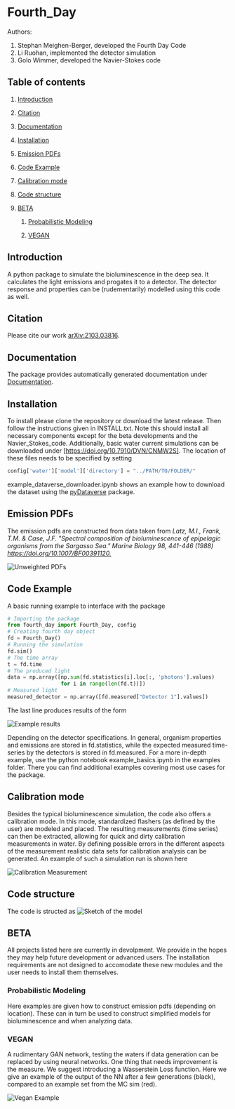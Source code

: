 # Fourth_Day

Authors:

1. Stephan Meighen-Berger, developed the Fourth Day Code
2. Li Ruohan, implemented the detector simulation
3. Golo Wimmer, developed the Navier-Stokes code

## Table of contents

1. [Introduction](#introduction)

2. [Citation](#citation)

3. [Documentation](#documentation)

4. [Installation](#installation)

5. [Emission PDFs](#pdfs)

6. [Code Example](#example)

7. [Calibration mode](#calibration)

8. [Code structure](#structure)

9. [BETA](#beta)

    1. [Probabilistic Modeling](#probability)

    2. [VEGAN](#vegan)

## Introduction <a name="introduction"></a>

A python package to simulate the bioluminescence in the deep sea.
It calculates the light emissions and progates it to a detector.
The detector response and properties can be (rudementarily) modelled
using this code as well.

## Citation <a name="citation"></a>

Please cite our work [arXiv:2103.03816](https://arxiv.org/abs/2103.03816).

## Documentation <a name="documentation"></a>

The package provides automatically generated documentation under
[Documentation](https://meighenbergers.github.io/fourth_day/).

## Installation <a name="installation"></a>

To install please clone the repository or download the latest release. Then
follow the instructions given in INSTALL.txt.
Note this should install all necessary components except for the beta
developments and the Navier_Stokes_code.
Additionally, basic water current simulations can be downloaded under
[https://doi.org/10.7910/DVN/CNMW2S]. The location of these files needs to be
specified by setting
```python
config['water']['model']['directory'] = "../PATH/TO/FOLDER/"
```
example_dataverse_downloader.ipynb shows an example how to download the dataset using the
[pyDataverse](https://github.com/gdcc/pyDataverse) package.

## Emission PDFs <a name="pdfs"></a>

The emission pdfs are constructed from data taken from
*Latz, M.I., Frank, T.M. & Case, J.F.
"Spectral composition of bioluminescence of epipelagic organisms from the Sargasso Sea."
Marine Biology 98, 441-446 (1988) <https://doi.org/10.1007/BF00391120.>*

![Unweighted PDFs](images/Spectrum_Example.png)

## Code Example <a name="example"></a>

A basic running example to interface with the package

```python
# Importing the package
from fourth_day import Fourth_Day, config
# Creating fourth day object
fd = Fourth_Day()
# Running the simulation
fd.sim()
# The time array
t = fd.time
# The produced light
data = np.array([np.sum(fd.statistics[i].loc[:, 'photons'].values)
                 for i in range(len(fd.t))])
# Measured light
measured_detector = np.array([fd.measured["Detector 1"].values])
```

The last line produces results of the form

![Example results](images/MC_Example.png)

Depending on the detector specifications.
In general, organism properties and emissions are stored in fd.statistics,
while the expected measured time-series by the detectors is stored in
fd.measured.
For a more in-depth example, use the python notebook example_basics.ipynb in
the examples folder. There you can find additional examples covering most use
cases for the package.

## Calibration mode <a name="calibration"></a>

Besides the typical bioluminescence simulation, the code also offers a
calibration mode. In this mode, standardized flashers (as defined by the user)
are modeled and placed. The resulting measurements (time series) can then be
extracted, allowing for quick and dirty calibration measurements in water.
By defining possible errors in the different aspects of the measurement
realistic data sets for calibration analysis can be generated. An example
of such a simulation run is shown here

![Calibration Measurement](images/Calibration_Pop.png)

## Code structure <a name="structure"></a>

The code is structed as
![Sketch of the model](images/Structure.png)

## BETA <a name="beta"></a>

All projects listed here are currently in devolpment. We provide in the hopes
they may help future development or advanced users. The installation
requirements are not designed to accomodate these new modules and the user
needs to install them themselves.

### Probabilistic Modeling <a name="probability"></a>

Here examples are given how to construct emission pdfs (depending on location).
These can in turn be used to construct simplified models for bioluminescence
and when analyzing data.

### VEGAN <a name="vegan"></a>

A rudimentary GAN network, testing the waters if data generation can be
replaced by using neural networks. One thing that needs improvement is the
measure. We suggest introducing a Wasserstein Loss function. Here we give
an example of the output of the NN after a few generations (black), compared
to an example set from the MC sim (red).

![Vegan Example](images/vegan_example.png)
